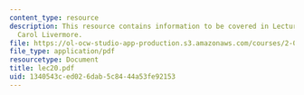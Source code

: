 ```yaml
---
content_type: resource
description: This resource contains information to be covered in Lecture 20 by Prof.
  Carol Livermore.
file: https://ol-ocw-studio-app-production.s3.amazonaws.com/courses/2-001-mechanics-materials-i-fall-2006/1340543ced026dab5c8444a53fe92153_lec20.pdf
file_type: application/pdf
resourcetype: Document
title: lec20.pdf
uid: 1340543c-ed02-6dab-5c84-44a53fe92153
---
```

